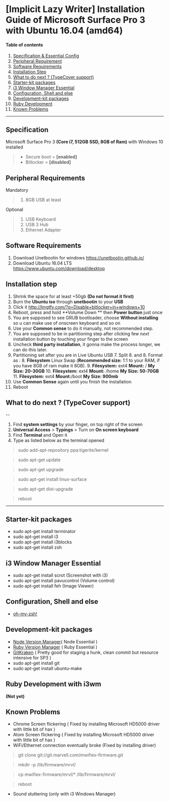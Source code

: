 [Implicit Lazy Writer] Installation Guide of Microsoft Surface Pro 3 with Ubuntu 16.04 (amd64)
===========================================

#### Table of contents
1. [Specification & Essential Config](#specification)
2. [Peripheral Requirement](#peripheral-requirements)
3. [Software Requirements](#software-requirements)
4. [Installation Step](#installation-step)
5. [What to do next ? (TypeCover support)](#what-to-do-next-tyoecover-support)
6. [Starter-kit packages](#few-of-my-starter-kit-packages)
7. [i3 Window Manager Essential](#i3-window-manager-essential)
8. [Configuration, Shell and else](#configuration-shell-and-else)
9. [Development-kit packages](#my-development-needs)
10. [Ruby Development](#ruby-development-with-i3wm)
11. [Known Problems](#known-problems)


------------------------------------

## Specification

Microsoft Surface Pro 3 **(Core i7, 512GB SSD, 8GB of Ram)** with Windows 10 installed

> - Secure boot = **[enabled]**
> - Bitlocker = **[disabled]**

## Peripheral Requirements

Mandatory

>  1. 8GB USB at least

Optional

>  1. USB Keyboard
>  2. USB 3 Hub
>  3. Ethernet Adapter

## Software Requirements

 1. Download Unetbootin for windows https://unetbootin.github.io/
 2. Download Ubuntu 16.04 LTS https://www.ubuntu.com/download/desktop


## Installation step

 1. Shrink the space for at least +50gb **(Do not format it first)**
 2. Burn the **Ubuntu iso** through **unetbootin** to your **USB**
 3. Click it http://lmgtfy.com/?q=Disable+bitlocker+in+windows+10
 4. Reboot, press and hold **Volume Down ** then **Power button** just once
 5. You are supposed to see GRUB bootloader, choose **Without installing** so u can make use of onscreen keyboard and so on
 6. Use your **Common sense** to do it manually, not recommended step.
 7. You are supposed to be in partitioning step after clicking few *next* installation button by touching your finger to the screen
 8. Uncheck **third party installation**, it gonna make the process longer, we can do this later.
 8. Partitioning set after you are in Live Ubuntu USB
	 7. Split
	 8. and
	 8. Format as :
	 8. **Filesystem** Linux Swap (**Recommended size:** 1:1 to your RAM, if you have 8GB of ram make it 8GB).
	 9. **Filesystem:** ext4 **Mount:** / **My Size: 20-30GB**
	 10. **Filesystem:** ext4 **Mount:** /home **My Size: 50-70GB**
	 11. **Filesystem:** ext4 **Mount:**/boot **My Size: 900mb**
 9. Use **Common Sense** again until you finish the installation
 10. Reboot

## What to do next ? (TypeCover support)
--
 1. Find **system settings** by your finger, on top right of the screen
 2. **Universal Access** > **Typings** > Turn on **On screen keyboard**
 3. Find **Terminal** and Open it
 4. Type as listed below as the terminal opened

> sudo add-apt-repository ppa:tigerite/kernel

> sudo apt-get update

> sudo apt-get upgrade

> sudo apt-get install linux-surface

> sudo apt-get dist-upgrade

> reboot

---

## Starter-kit packages

 - sudo apt-get install terminator
 - sudo apt-get install i3
 - sudo apt-get install i3blocks
 - sudo apt-get install zsh

## i3 Window Manager Essential
 - sudo apt-get install scrot (Screenshot with i3)
 - sudo apt-get install pavucontrol (Volume control)
 - sudo apt-get install feh (Image Viewer)

## Configuration, Shell and else
 - [oh-my-zsh!](https://github.com/robbyrussell/oh-my-zsh)

## Development-kit packages
 - [Node Version Manager](https://github.com/creationix/nvm)( Node Essential )
 - [Ruby Version Manager](https://rvm.io/) ( Ruby Essential )
 - [GitKraken](https://www.gitkraken.com/) ( Pretty good for staging a hunk, clean commit but resource intensive for SP3 )
 - sudo apt-get install git
 - sudo apt-get install ubuntu-make

## Ruby Development with i3wm
**(Not yet)**

## Known Problems
 - Chrome Screen flickering  ( Fixed by installing Microsoft HD5000 driver with little bit of hax )
 - Atom Screen flickering ( Fixed by installing Microsoft HD5000 driver with little bit of hax )
 - WiFi/Ethernet connection eventually broke (Fixed by installing driver)
 > git clone git://git.marvell.com/mwifiex-firmware.git

 > mkdir -p /lib/firmware/mrvl/

 > cp mwifiex-firmware/mrvl/* /lib/firmware/mrvl/

 > reboot

 - Sound stuttering (only with i3 Windows Manager)
